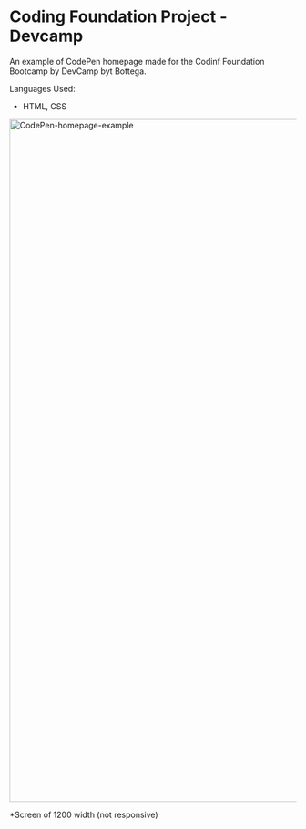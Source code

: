 # Coding Foundation Project - Devcamp

An example of CodePen homepage made for the Codinf Foundation Bootcamp by DevCamp byt Bottega.

Languages Used:
- HTML, CSS

<img width="1199" alt="CodePen-homepage-example" src="https://user-images.githubusercontent.com/45559339/199942238-5fd08bc5-aca8-44b8-9497-72177c9d5a24.png">

*Screen of 1200 width (not responsive)
